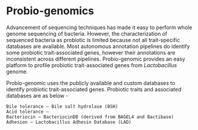 Probio-genomics
===============


Advancement of sequencing techniques has made it easy to perform whole genome sequencing of bacteria. However, the characterization of sequenced bacteria as probiotic is limited because not all trait-specific databases are available. Most autonomous annotation pipelines do identify some probiotic trait-associated genes, however their annotations are inconsistent across different pipelines. Probio-genomic provides an easy platform to profile probiotic trait-associated genes from *Lactobacillus* genome.

Probio-genomic uses the publicly available and custom databases to identify probiotic trait-associated genes. Probiotic traits and associated databases are as below - 
```
Bile tolerance – Bile salt hydrolase (BSH)
Acid tolerance – 
Bacteriocin – BacteriocinDB (derived from BAGEL4 and Bactibase)
Adhesion – Lactobacillus Adhesin Database (LAD)
```
